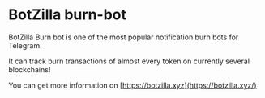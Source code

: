 # BotZilla burn-bot

BotZilla Burn bot is one of the most popular notification burn bots for Telegram. 

It can track burn transactions of almost every token on currently several blockchains!

You can get more information on [https://botzilla.xyz](https://botzilla.xyz/)

